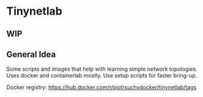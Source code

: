 # Tinynetlab

## WIP

## General Idea

Some scripts and images that help with learning simple network topologies. Uses docker and containerlab mostly.
Use setup scripts for faster bring-up.

Docker registry:
https://hub.docker.com/r/piotrsuchydocker/tinynetlab/tags

